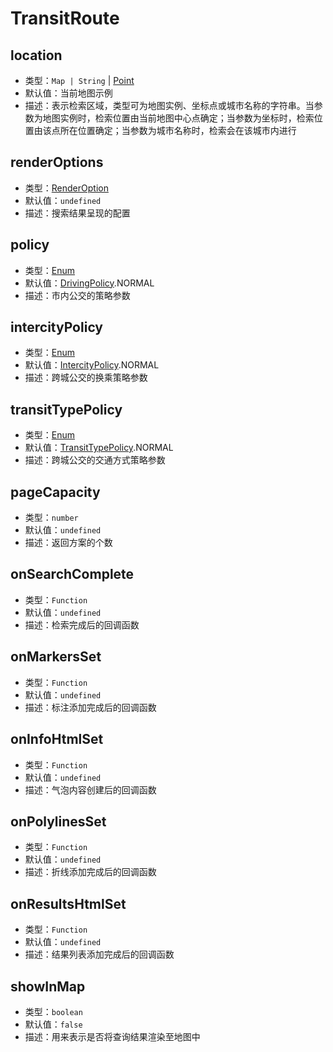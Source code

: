 # TransitRoute

## location
* 类型：`Map | String` | [Point](/api/#point)
* 默认值：当前地图示例
* 描述：表示检索区域，类型可为地图实例、坐标点或城市名称的字符串。当参数为地图实例时，检索位置由当前地图中心点确定；当参数为坐标时，检索位置由该点所在位置确定；当参数为城市名称时，检索会在该城市内进行

## renderOptions
* 类型：[RenderOption](/api/#renderoption)
* 默认值：`undefined`
* 描述：搜索结果呈现的配置

## policy
* 类型：[Enum](/guide/constants.html#drivingpolicy)
* 默认值：[DrivingPolicy](/guide/constants.html#drivingpolicy).NORMAL
* 描述：市内公交的策略参数

## intercityPolicy
* 类型：[Enum](/guide/constants.html#intercitypolicy)
* 默认值：[IntercityPolicy](/guide/constants.html#intercitypolicy).NORMAL
* 描述：跨城公交的换乘策略参数 

## transitTypePolicy
* 类型：[Enum](/guide/constants.html#transittypePolicy)
* 默认值：[TransitTypePolicy](/guide/constants.html#transittypePolicy).NORMAL
* 描述：跨城公交的交通方式策略参数

## pageCapacity
* 类型：`number`
* 默认值：`undefined`
* 描述：返回方案的个数

## onSearchComplete
* 类型：`Function`
* 默认值：`undefined`
* 描述：检索完成后的回调函数

## onMarkersSet
* 类型：`Function`
* 默认值：`undefined`
* 描述：标注添加完成后的回调函数

## onInfoHtmlSet
* 类型：`Function`
* 默认值：`undefined`
* 描述：气泡内容创建后的回调函数

##  onPolylinesSet
* 类型：`Function`
* 默认值：`undefined`
* 描述：折线添加完成后的回调函数

##  onResultsHtmlSet
* 类型：`Function`
* 默认值：`undefined`
* 描述：结果列表添加完成后的回调函数

## showInMap
* 类型：`boolean`
* 默认值：`false`
* 描述：用来表示是否将查询结果渲染至地图中

